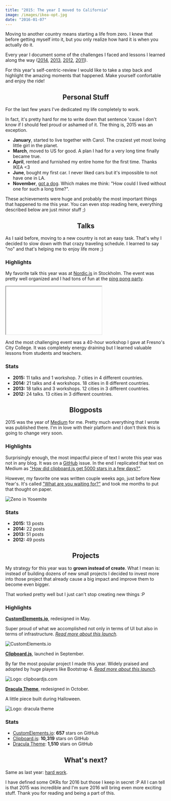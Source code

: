 ```yaml
---
title: "2015: The year I moved to California"
image: /images/ikea-opt.jpg
date: "2016-01-07"
---
```


Moving to another country means starting a life from zero. I knew that before getting myself into it, but you only realize how hard it is when you actually do it.

Every year I document some of the challenges I faced and lessons I learned along the way ([2014](/2015-01-04-2014-retrospective/), [2013](/o-que-eu-espero-para-2014/), [2012](/my-way/), [2011](/entao-e-natal-e-ano-novo-tambem/)).

For this year's self-centric-review I would like to take a step back and highlight the amazing moments that happened. Make yourself confortable and enjoy the ride!

<!-- more -->

<h2 style="text-align: center;" id="2015-life">Personal Stuff</h2>

For the last few years I've dedicated my life completely to work.

In fact, it's pretty hard for me to write down that sentence 'cause I don't know if I should feel proud or ashamed of it. The thing is, 2015 was an exception.

- **January**, started to live together with Carol. The craziest yet most loving little girl in the planet.
- **March**, moved to US for good. A plan I had for a very long time finally became true.
- **April**, rented and furnished my entire home for the first time. Thanks IKEA <3
- **June**, bought my first car. I never liked cars but it's impossible to not have one in LA.
- **November**, [got a dog](https://twitter.com/zenorocha/status/662673751373287424). Which makes me think: "How could I lived without one for such a long time?".

These achievements were huge and probably the most important things that happened to me this year. You can even stop reading here, everything described below are just minor stuff ;)

<h2 style="text-align: center;" id="2015-talks">Talks</h2>

As I said before, moving to a new country is not an easy task. That's why I decided to slow down with that crazy traveling schedule. I learned to say "no" and that's helping me to enjoy life more ;)

### Highlights

My favorite talk this year was at [Nordic.js](http://nordicjs.com/) in Stockholm. The event was pretty well organized and I had tons of fun at the [ping pong party](https://twitter.com/nordicjs/status/642021437725913088).

<div class="iframe-wrap">
  <iframe src="//www.youtube.com/embed/2NWssETxsPw">
  </iframe>
</div>

And the most challenging event was a 40-hour workshop I gave at Fresno's City College. It was completely energy draining but I learned valuable lessons from students and teachers.

### Stats

- **2015:** 11 talks and 1 workshop. 7 cities in 4 different countries.
- **2014:** 21 talks and 4 workshops. 18 cities in 8 different countries.
- **2013:** 18 talks and 3 workshops. 12 cities in 3 different countries.
- **2012:** 24 talks. 13 cities in 3 different countries.

<h2 style="text-align: center;" id="2015-blogposts">Blogposts</h2>

2015 was the year of [Medium](https://medium.com/@zenorocha) for me. Pretty much everything that I wrote was published there. I'm in love with their platform and I don't think this is going to change very soon.

### Highlights

Surprisingly enough, the most impactful piece of text I wrote this year was not in any blog. It was on a [GitHub](https://github.com/zenorocha/clipboard.js/issues/56#issuecomment-144936509) issue. In the end I replicated that text on Medium as ["How did clipboard.js get 5000 stars in a few days?"](https://medium.com/@zenorocha/how-did-clipboard-js-get-5000-stars-in-a-few-days-2b2248ba7bd8).

However, my favorite one was written couple weeks ago, just before New Year's. It's called ["What are you waiting for?"](https://medium.com/@zenorocha/what-are-you-waiting-for-46037938837a) and took me months to put that thought on paper.

![Zeno in Yosemite](/static/img/posts/2015-post.jpg)

### Stats

- **2015:** 13 posts
- **2014:** 22 posts
- **2013:** 51 posts
- **2012:** 49 posts

<h2 style="text-align: center;" id="2015-projects">Projects</h2>

My strategy for this year was to **grown instead of create**. What I mean is: instead of building dozens of new small projects I decided to invest more into those project that already cause a big impact and improve them to become even bigger.

That worked pretty well but I just can't stop creating new things :P

### Highlights

**[CustomElements.io](http://customelements.io)**, redesigned in May.

Super proud of what we accomplished not only in terms of UI but also in terms of infrastructure. _[Read more about this launch](https://blog.customelements.io/discoverability-for-web-components-72ce29f128b2#.jhli9xh57)._

![CustomElements.io](/static/img/posts/2015-customelements.jpg)

**[Clipboard.js](http://clipboardjs.com)**, launched in September.

By far the most popular project I made this year. Widely praised and adopted by huge players like Bootstrap 4. _[Read more about this launch](https://medium.com/@zenorocha/how-did-clipboard-js-get-5000-stars-in-a-few-days-2b2248ba7bd8#.jvdey5bpu)._

![Logo: clipboardjs.com](/static/img/posts/2015-clipboard.jpg)

**[Dracula Theme](http://zenorocha.github.io/dracula-theme/)**, redesigned in October.

A little piece built during Halloween.

![Logo: dracula theme](/static/img/posts/2015-dracula.jpg)

### Stats

- [CustomElements.io](https://github.com/customelements/www): **657** stars on GitHub
- [Clipboard.js](https://github.com/zenorocha/clipboard.js): **10,319** stars on GitHub
- [Dracula Theme](https://github.com/zenorocha/dracula-theme/): **1,510** stars on GitHub

<h2 style="text-align: center;">What's next?</h2>

Same as last year: [hard work](https://twitter.com/zenorocha/status/502005181161410561).

I have defined some OKRs for 2016 but those I keep in secret :P All I can tell is that 2015 was incredible and I'm sure 2016 will bring even more exciting stuff. Thank you for reading and being a part of this.
